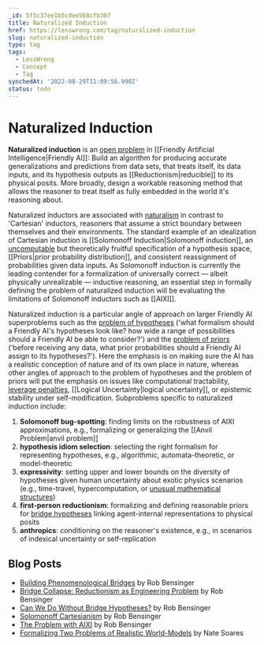 ```yaml
---
_id: 5f5c37ee1b5cdee568cfb307
title: Naturalized Induction
href: https://lesswrong.com/tag/naturalized-induction
slug: naturalized-induction
type: tag
tags:
  - LessWrong
  - Concept
  - Tag
synchedAt: '2022-08-29T11:09:56.990Z'
status: todo
---
```


# Naturalized Induction

**Naturalized induction** is an [open problem](https://wiki.lesswrong.com/wiki/open_problems_in_Friendly_AI) in [[Friendly Artificial Intelligence|Friendly AI]]: Build an algorithm for producing accurate generalizations and predictions from data sets, that treats itself, its data inputs, and its hypothesis outputs as [[Reductionism|reducible]] to its physical posits. More broadly, design a workable reasoning method that allows the reasoner to treat itself as fully embedded in the world it's reasoning about.

Naturalized inductors are associated with [naturalism](https://wiki.lesswrong.com/wiki/naturalism) in contrast to 'Cartesian' inductors, reasoners that assume a strict boundary between themselves and their environments. The standard example of an idealization of Cartesian induction is [[Solomonoff Induction|Solomonoff induction]], an [uncomputable](http://en.wikipedia.org/wiki/Computability) but theoretically fruitful specification of a hypothesis space, [[Priors|prior probability distribution]], and consistent reassignment of probabilities given data inputs. As Solomonoff induction is currently the leading contender for a formalization of universally correct — albeit physically unrealizable — inductive reasoning, an essential step in formally defining the problem of naturalized induction will be evaluating the limitations of Solomonoff inductors such as [[AIXI]].

Naturalized induction is a particular angle of approach on larger Friendly AI superproblems such as the [problem of hypotheses](https://wiki.lesswrong.com/wiki/problem_of_hypotheses) ('what formalism should a Friendly AI's hypotheses look like? how wide a range of possibilities should a Friendly AI be able to consider?') and the [problem of priors](https://wiki.lesswrong.com/wiki/problem_of_priors) ('before receiving any data, what prior probabilities should a Friendly AI assign to its hypotheses?'). Here the emphasis is on making sure the AI has a realistic conception of nature and of its own place in nature, whereas other angles of approach to the problem of hypotheses and the problem of priors will put the emphasis on issues like computational tractability, [leverage penalties](http://lesswrong.com/lw/h8k/pascals_muggle_infinitesimal_priors_and_strong), [[Logical Uncertainty|logical uncertainty]], or epistemic stability under self-modification. Subproblems specific to naturalized induction include:

1. **Solomonoff bug-spotting**: finding limits on the robustness of AIXI approximations, e.g., formalizing or generalizing the [[Anvil Problem|anvil problem]]
2. **hypothesis idiom selection**: selecting the right formalism for representing hypotheses, e.g., algorithmic, automata-theoretic, or model-theoretic
3. **expressivity**: setting upper and lower bounds on the diversity of hypotheses given human uncertainty about exotic physics scenarios (e.g., time-travel, hypercomputation, or [unusual mathematical structures](http://en.wikipedia.org/wiki/Mathematical_universe_hypothesis))
4. **first-person reductionism**: formalizing and defining reasonable priors for [bridge hypotheses](https://wiki.lesswrong.com/wiki/bridge_rule) linking agent-internal representations to physical posits
5. **anthropics**: conditioning on the reasoner's existence, e.g., in scenarios of indexical uncertainty or self-replication

## Blog Posts

- [Building Phenomenological Bridges‎](http://lesswrong.com/lw/jd9/building_phenomenological_bridges/) by Rob Bensinger
- [Bridge Collapse: Reductionism as Engineering Problem](http://lesswrong.com/lw/jlg/bridge_collapse_reductionism_as_engineering/) by Rob Bensinger
- [Can We Do Without Bridge Hypotheses?](http://lesswrong.com/lw/jiu/can_we_do_without_bridge_hypotheses/) by Rob Bensinger
- [Solomonoff Cartesianism](http://lesswrong.com/lw/jg1/solomonoff_cartesianism/) by Rob Bensinger
- [The Problem with AIXI](http://lesswrong.com/lw/jti/the_problem_with_aixi/) by Rob Bensinger
- [Formalizing Two Problems of Realistic World-Models](https://intelligence.org/files/RealisticWorldModels.pdf) by Nate Soares
